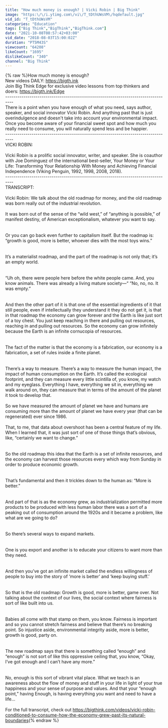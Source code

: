 ```yaml
---
title: "How much money is enough? | Vicki Robin | Big Think"
image: "https:\/\/i.ytimg.com\/vi\/T_tDthUWsVM\/hqdefault.jpg"
vid_id: "T_tDthUWsVM"
categories: "Education"
tags: ["Big Think","BigThink","BigThink.com"]
date: "2021-10-08T08:57:42+03:00"
vid_date: "2018-08-03T15:00:02Z"
duration: "PT5M43S"
viewcount: "64208"
likeCount: "1695"
dislikeCount: "340"
channel: "Big Think"
---
```

{% raw %}How much money is enough?<br />New videos DAILY: <a rel="nofollow" target="blank" href="https://bigth.ink">https://bigth.ink</a><br />Join Big Think Edge for exclusive video lessons from top thinkers and doers: <a rel="nofollow" target="blank" href="https://bigth.ink/Edge">https://bigth.ink/Edge</a><br />----------------------------------------------------------------------------------<br />There is a point when you have enough of what you need, says author, speaker, and social innovator Vicki Robin. And anything past that is just overindulgence and doesn't take into account your environmental impact. Once you become aware of your financial sweet spot and how much you really need to consume, you will naturally spend less and be happier.<br />----------------------------------------------------------------------------------<br />VICKI ROBIN:<br /><br />Vicki Robin is a prolific social innovator, writer, and speaker. She is coauthor with Joe Dominguez of the international best-seller, Your Money or Your Life: Transforming Your Relationship With Money and Achieving Financial Independence (Viking Penguin, 1992, 1998, 2008, 2018).<br />----------------------------------------------------------------------------------<br />TRANSCRIPT:<br /><br />Vicki Robin: We talk about the old roadmap for money, and the old roadmap was born really out of the industrial revolution.<br /><br />It was born out of the sense of the “wild west,” of “anything is possible,” of manifest destiny, of American exceptionalism, whatever you want to say.<br /><br /><br />Or you can go back even further to capitalism itself. But the roadmap is: “growth is good, more is better, whoever dies with the most toys wins.”<br /><br /><br />It’s a materialist roadmap, and the part of the roadmap is not only that; it’s an empty world.<br /><br /><br />“Uh oh, there were people here before the white people came. And, you know animals. There was already a living mature society—“ “No, no, no. It was empty.”<br /><br /><br />And then the other part of it is that one of the essential ingredients of it that still people, even if intellectually they understand it they do not get it, is that in that roadmap the economy can grow forever and the Earth is like just sort of a toy chest. You just keep reaching in there and pulling out resources, reaching in and pulling out resources. So the economy can grow infinitely because the Earth is an infinite cornucopia of resources.<br /><br /><br />The fact of the matter is that the economy is a fabrication, our economy is a fabrication, a set of rules inside a finite planet.<br /><br /><br />There’s a way to measure. There’s a way to measure the human impact, the impact of human consumption on the Earth. It’s called the ecological footprint, and they can measure every little scintilla of, you know, my watch and my eyeglass. Everything I have, everything we sit in, everything we walk around on, they can measure that in terms of the amount of the planet it took to develop that.<br /><br />So we have measured the amount of planet we have and humans are consuming more than the amount of planet we have every year (that can be regenerated) ever since 1986.<br /><br />That, to me, that data about overshoot has been a central feature of my life. When I learned that, it was just sort of one of those things that’s obvious, like, “certainly we want to change.”<br /><br /><br />So the old roadmap this idea that the Earth is a set of infinite resources, and the economy can harvest those resources every which way from Sunday in order to produce economic growth.<br /><br /><br />That’s fundamental and then it trickles down to the human as: “More is better.”<br /><br /><br />And part of that is as the economy grew, as industrialization permitted more products to be produced with less human labor there was a sort of a peaking out of consumption around the 1920s and it became a problem, like what are we going to do?<br /><br /><br />So there’s several ways to expand markets.<br /><br /><br />One is you export and another is to educate your citizens to want more than they need.<br /><br /><br />And then you’ve got an infinite market called the endless willingness of people to buy into the story of ‘more is better’ and ‘keep buying stuff.’<br /><br /><br />So that is the old roadmap: Growth is good, more is better, game over. Not talking about the context of our lives, the social context where fairness is sort of like built into us.<br /><br /><br />Babies all come with that stamp on them, you know. Fairness is important and so you cannot stretch fairness and believe that there’s no breaking point. So injustice aside, environmental integrity aside, more is better, growth is good, party on.<br /><br /><br />The new roadmap says that there is something called “enough” and “enough” is not sort of like this oppressive ceiling that, you know, “Okay, I’ve got enough and I can’t have any more.”<br /><br /><br />No, enough is this sort of vibrant vital place. What we teach is an awareness about the flow of money and stuff in your life in light of your true happiness and your sense of purpose and values. And that your “enough point,” having Enough, is having everything you want and need to have a life...<br /><br />For the full transcript, check out <a rel="nofollow" target="blank" href="https://bigthink.com/videos/vicki-robin-conditioned-to-consume-how-the-economy-grew-past-its-natural-boundaries">https://bigthink.com/videos/vicki-robin-conditioned-to-consume-how-the-economy-grew-past-its-natural-boundaries</a>{% endraw %}
